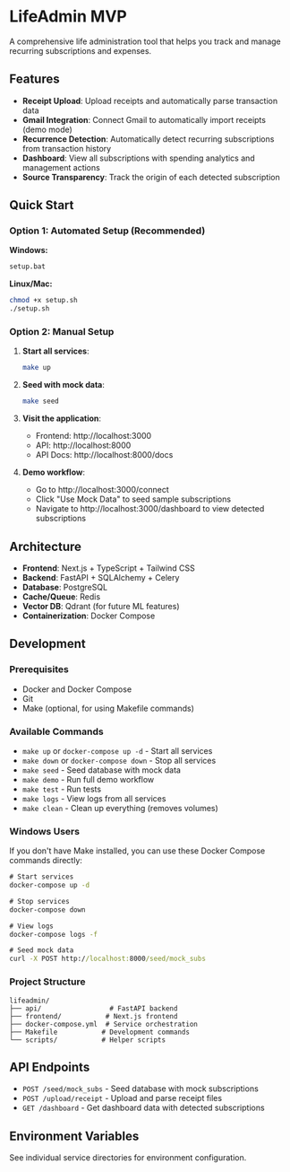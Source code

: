 # LifeAdmin MVP

A comprehensive life administration tool that helps you track and manage recurring subscriptions and expenses.

## Features

- **Receipt Upload**: Upload receipts and automatically parse transaction data
- **Gmail Integration**: Connect Gmail to automatically import receipts (demo mode)
- **Recurrence Detection**: Automatically detect recurring subscriptions from transaction history
- **Dashboard**: View all subscriptions with spending analytics and management actions
- **Source Transparency**: Track the origin of each detected subscription

## Quick Start

### Option 1: Automated Setup (Recommended)

**Windows:**
```cmd
setup.bat
```

**Linux/Mac:**
```bash
chmod +x setup.sh
./setup.sh
```

### Option 2: Manual Setup

1. **Start all services**:
   ```bash
   make up
   ```

2. **Seed with mock data**:
   ```bash
   make seed
   ```

3. **Visit the application**:
   - Frontend: http://localhost:3000
   - API: http://localhost:8000
   - API Docs: http://localhost:8000/docs

4. **Demo workflow**:
   - Go to http://localhost:3000/connect
   - Click "Use Mock Data" to seed sample subscriptions
   - Navigate to http://localhost:3000/dashboard to view detected subscriptions

## Architecture

- **Frontend**: Next.js + TypeScript + Tailwind CSS
- **Backend**: FastAPI + SQLAlchemy + Celery
- **Database**: PostgreSQL
- **Cache/Queue**: Redis
- **Vector DB**: Qdrant (for future ML features)
- **Containerization**: Docker Compose

## Development

### Prerequisites

- Docker and Docker Compose
- Git
- Make (optional, for using Makefile commands)

### Available Commands

- `make up` or `docker-compose up -d` - Start all services
- `make down` or `docker-compose down` - Stop all services
- `make seed` - Seed database with mock data
- `make demo` - Run full demo workflow
- `make test` - Run tests
- `make logs` - View logs from all services
- `make clean` - Clean up everything (removes volumes)

### Windows Users

If you don't have Make installed, you can use these Docker Compose commands directly:

```cmd
# Start services
docker-compose up -d

# Stop services
docker-compose down

# View logs
docker-compose logs -f

# Seed mock data
curl -X POST http://localhost:8000/seed/mock_subs
```

### Project Structure

```
lifeadmin/
├── api/                 # FastAPI backend
├── frontend/           # Next.js frontend
├── docker-compose.yml  # Service orchestration
├── Makefile           # Development commands
└── scripts/           # Helper scripts
```

## API Endpoints

- `POST /seed/mock_subs` - Seed database with mock subscriptions
- `POST /upload/receipt` - Upload and parse receipt files
- `GET /dashboard` - Get dashboard data with detected subscriptions

## Environment Variables

See individual service directories for environment configuration.
